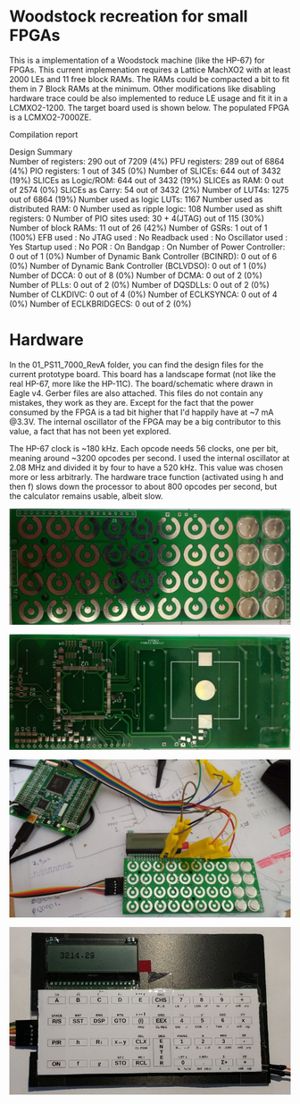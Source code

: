 # Woodstock recreation for small FPGAs

This is a implementation of a Woodstock machine (like the HP-67) for FPGAs.
This current implemenation requires a Lattice MachXO2 with at least 2000 LEs and
11 free block RAMs. The RAMs could be compacted a bit to fit them in 7 Block RAMs
at the minimum. Other modifications like disabling hardware trace could be also 
implemented to reduce LE usage and fit it in a LCMXO2-1200. The target board
used is shown below. The populated FPGA is a LCMXO2-7000ZE.

Compilation report


Design Summary<br>
   Number of registers:    290 out of  7209 (4%)
      PFU registers:          289 out of  6864 (4%)
      PIO registers:            1 out of   345 (0%)
   Number of SLICEs:       644 out of  3432 (19%)
      SLICEs as Logic/ROM:    644 out of  3432 (19%)
      SLICEs as RAM:            0 out of  2574 (0%)
      SLICEs as Carry:         54 out of  3432 (2%)
   Number of LUT4s:        1275 out of  6864 (19%)
      Number used as logic LUTs:        1167
      Number used as distributed RAM:     0
      Number used as ripple logic:      108
      Number used as shift registers:     0
   Number of PIO sites used: 30 + 4(JTAG) out of 115 (30%)
   Number of block RAMs:  11 out of 26 (42%)
   Number of GSRs:  1 out of 1 (100%)
   EFB used :       No
   JTAG used :      No
   Readback used :  No
   Oscillator used :  Yes
   Startup used :   No
   POR :            On
   Bandgap :        On
   Number of Power Controller:  0 out of 1 (0%)
   Number of Dynamic Bank Controller (BCINRD):  0 out of 6 (0%)
   Number of Dynamic Bank Controller (BCLVDSO):  0 out of 1 (0%)
   Number of DCCA:  0 out of 8 (0%)
   Number of DCMA:  0 out of 2 (0%)
   Number of PLLs:  0 out of 2 (0%)
   Number of DQSDLLs:  0 out of 2 (0%)
   Number of CLKDIVC:  0 out of 4 (0%)
   Number of ECLKSYNCA:  0 out of 4 (0%)
   Number of ECLKBRIDGECS:  0 out of 2 (0%)

# Hardware

In the 01_PS11_7000_RevA folder, you can find the design files for the current prototype board.
This board has a landscape format (not like the real HP-67, more like the HP-11C). The board/schematic
where drawn in Eagle v4. Gerber files are also attached. This files do not contain any mistakes,
they work as they are. Except for the fact that the power consumed by the FPGA is a tad bit higher
that I'd happily have at ~7 mA @3.3V.
The internal oscillator of the FPGA may be a big contributor to this value, a fact that has not been
yet explored.

The HP-67 clock is ~180 kHz. Each opcode needs 56 clocks, one per bit, meaning around ~3200 opcodes
per second. I used the internal oscillator at 2.08 MHz and divided it by four to have a 520 kHz. This 
value was chosen more or less arbitrarly. The hardware trace function (activated using h and then f)
slows down the processor to about 800 opcodes per second, but the calculator remains usable, albeit slow.

<p align=left">
  <img src="/01_PS11_7000_RevA/PS11_Top.jpg">
</p>
<p align=left">
  <img src="/01_PS11_7000_RevA/PS11_Bottom.jpg">
</p>
<p align=left">
  <img src="/01_PS11_7000_RevA/IMG_20170427_134208272.jpg">
</p>
<p align=left">
  <img src="/01_PS11_7000_RevA/PS11_67.jpg">
</p>





